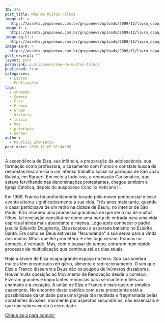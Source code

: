 ```yaml
---
ID: 378
post_title: Mãe de Muitos Filhos
image-xl: >
  https://assets.gruponews.com.br/gruponews/uploads/2009/12/livro_capa_mae_filhos-960x1080.jpg
image-l: >
  https://assets.gruponews.com.br/gruponews/uploads/2009/12/livro_capa_mae_filhos-960x720.jpg
image-sq-l: >
  https://assets.gruponews.com.br/gruponews/uploads/2009/12/livro_capa_mae_filhos-960x1280.jpg
image-sq-m: >
  https://assets.gruponews.com.br/gruponews/uploads/2009/12/livro_capa_mae_filhos-720x720.jpg
post_excerpt: ""
layout: post
permalink: publicacoes/mae-de-muitos-filhos
published: true
categories:
  - Livros
  - Publicações
tags:
  - chamado
  - Começo
  - Elza
  - Franco
  - Grupo
  - História
  - inicio
  - Mae
  - principio
  - Senhor
author:
  - Maurício Bronzatto
post_date: 2009-12-05 01:44:05
---
```

A ascendência de Elza, sua infância, a preparação da adolescência, sua formação como professora, o casamento com Franco e constate busca de respostas levaram-na a um intenso trabalho social na paróquia de São João Batista, em Barueri. Em meio a tudo isso, a renovação Carismática, que estava fervilhando nas denominações protestantes, chegou também a Igreja Católica, depois do auspicioso Concílio Vaticano II.

Em 1969, Franco foi profundamente tocado pelo mover pentecostal e esse evento alterou significativamente a sua vida. Três anos mais tarde, quando o casal participava de um retiro na cidade de Bauru, no interior de São Paulo, Elza recebeu uma promessa grandiosa de que seria ma de muitos filhos. tal revelação constitui-se como uma porta de entrada para uma vida espiritual ainda mais abundante e intensa. Logo após conhecer o padre jesuíta Eduardo Dougherty, Elza recebeu o esperado batismo no Espírito Santo. Era como se Deus estivesse "fecundando" a sua serva para a vinda dos muitos filhos que lhe prometera. E eles logo vieram. Poucos no começo, é verdade. Mas, com o passar do tempo, entraram num rápido processo de multiplicação que continua até os dias atuais.

Hoje a árvore de Elza ocupa grande espaço na terra. Sob sua sombra muitos têm encontrado refrigério, alimento e redirecionamento. O sim que Elza e Franco disseram a Deus não os poupou de inúmeros dissabores. Houve muita oposição ao Movimento de Renovação desde o começo. Fizeram grandes e importantes renúncias para se manterem fiéis ao chamado e à vocação. A união de Elza e Franco é mais que um simples casamento. No encontro desta católica com este protestante está a possibilidade da unidade para uma Igreja tão mutilada e fragmentada pelas constantes divisões, mormente por aspectos secundários, não essenciais e que não sobreviverão à eternidade.

<a href="#">Clique aqui para adquirir</a>